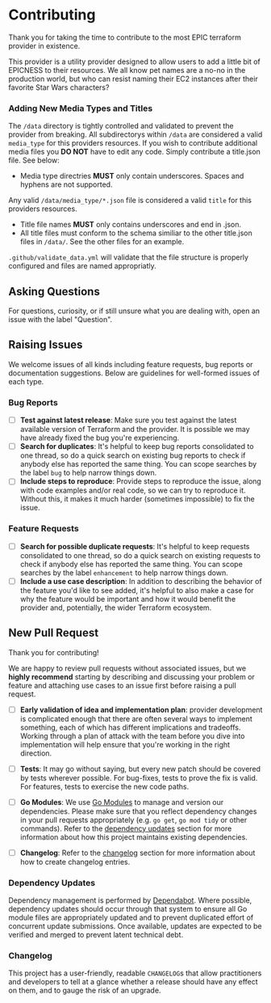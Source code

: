 # Contributing

Thank you for taking the time to contribute to the most EPIC terraform provider in existence.

This provider is a utility provider designed to allow users to add a little bit of EPICNESS to their resources. We all know pet names are a no-no in the production world, but who can resist naming their EC2 instances after their favorite Star Wars characters?

### Adding New Media Types and Titles

The `/data` directory is tightly controlled and validated to prevent the provider from breaking. All subdirectorys within `/data` are considered a valid `media_type` for this providers resources. If you wish to contribute additional media files you **DO NOT** have to edit any code. Simply contribute a title.json file. See below:

- Media type directries **MUST** only contain underscores. Spaces and hyphens are not supported.

Any valid `/data/media_type/*.json` file is considered a valid `title` for this providers resources.

- Title file names **MUST** only contains underscores and end in .json.
- All title files must conform to the schema similiar to the other title.json files in `/data/`. See the other files for an example.

`.github/validate_data.yml` will validate that the file structure is properly configured and files are named appropriatly.

## Asking Questions

For questions, curiosity, or if still unsure what you are dealing with, open an issue with the label "Question".

## Raising Issues

We welcome issues of all kinds including feature requests, bug reports or documentation suggestions.
Below are guidelines for well-formed issues of each type.

### Bug Reports

* [ ] **Test against latest release**: Make sure you test against the latest available version of Terraform and the provider.
  It is possible we may have already fixed the bug you're experiencing.
* [ ] **Search for duplicates**: It's helpful to keep bug reports consolidated to one thread, so do a quick search
  on existing bug reports to check if anybody else has reported the same thing.
  You can scope searches by the label `bug` to help narrow things down.
* [ ] **Include steps to reproduce**: Provide steps to reproduce the issue, along with code examples and/or real code,
  so we can try to reproduce it. Without this, it makes it much harder (sometimes impossible) to fix the issue.

### Feature Requests

* [ ] **Search for possible duplicate requests**: It's helpful to keep requests consolidated to one thread,
  so do a quick search on existing requests to check if anybody else has reported the same thing.
  You can scope searches by the label `enhancement` to help narrow things down.
* [ ] **Include a use case description**: In addition to describing the behavior of the feature you'd like to see added,
  it's helpful to also make a case for why the feature would be important and how it would benefit
  the provider and, potentially, the wider Terraform ecosystem.

## New Pull Request

Thank you for contributing!

We are happy to review pull requests without associated issues,
but we **highly recommend** starting by describing and discussing
your problem or feature and attaching use cases to an issue first
before raising a pull request.

* [ ] **Early validation of idea and implementation plan**: provider development is complicated enough that there
  are often several ways to implement something, each of which has different implications and tradeoffs.
  Working through a plan of attack with the team before you dive into implementation will help ensure that you're
  working in the right direction.
* [ ] **Tests**: It may go without saying, but every new patch should be covered by tests wherever possible.
  For bug-fixes, tests to prove the fix is valid. For features, tests to exercise the new code paths.
* [ ] **Go Modules**: We use [Go Modules](https://github.com/golang/go/wiki/Modules) to manage and version our dependencies.
  Please make sure that you reflect dependency changes in your pull requests appropriately
  (e.g. `go get`, `go mod tidy` or other commands).
  Refer to the [dependency updates](#dependency-updates) section for more information about how
  this project maintains existing dependencies.
* [ ] **Changelog**: Refer to the [changelog](#changelog) section for more information about how to create changelog entries.


### Dependency Updates

Dependency management is performed by [Dependabot](https://docs.github.com/en/code-security/dependabot/dependabot-version-updates).
Where possible, dependency updates should occur through that system to ensure all Go module files are appropriately
updated and to prevent duplicated effort of concurrent update submissions.
Once available, updates are expected to be verified and merged to prevent latent technical debt.

### Changelog

This project has a user-friendly, readable `CHANGELOG`s that allow
practitioners and developers to tell at a glance whether a release should have any effect on them,
and to gauge the risk of an upgrade.
